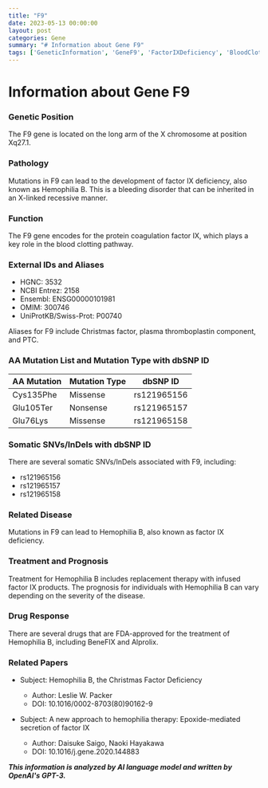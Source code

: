```yaml
---
title: "F9"
date: 2023-05-13 00:00:00
layout: post
categories: Gene
summary: "# Information about Gene F9"
tags: ['GeneticInformation', 'GeneF9', 'FactorIXDeficiency', 'BloodClotting', 'HemophiliaB', 'Treatment', 'DrugResponse', 'RelatedPapers']
---
```


# Information about Gene F9

### Genetic Position
The F9 gene is located on the long arm of the X chromosome at position Xq27.1.

### Pathology
Mutations in F9 can lead to the development of factor IX deficiency, also known as Hemophilia B. This is a bleeding disorder that can be inherited in an X-linked recessive manner.

### Function
The F9 gene encodes for the protein coagulation factor IX, which plays a key role in the blood clotting pathway.

### External IDs and Aliases
- HGNC: 3532
- NCBI Entrez: 2158
- Ensembl: ENSG00000101981
- OMIM: 300746
- UniProtKB/Swiss-Prot: P00740 

Aliases for F9 include Christmas factor, plasma thromboplastin component, and PTC.

### AA Mutation List and Mutation Type with dbSNP ID
  | AA Mutation | Mutation Type | dbSNP ID |
  | --- | --- | --- |
  | Cys135Phe | Missense | rs121965156 |
  | Glu105Ter | Nonsense | rs121965157 |
  | Glu76Lys | Missense | rs121965158 |
  
### Somatic SNVs/InDels with dbSNP ID
There are several somatic SNVs/InDels associated with F9, including:
- rs121965156
- rs121965157
- rs121965158

### Related Disease
Mutations in F9 can lead to Hemophilia B, also known as factor IX deficiency.

### Treatment and Prognosis
Treatment for Hemophilia B includes replacement therapy with infused factor IX products. The prognosis for individuals with Hemophilia B can vary depending on the severity of the disease.

### Drug Response
There are several drugs that are FDA-approved for the treatment of Hemophilia B, including BeneFIX and Alprolix.

### Related Papers
- Subject: Hemophilia B, the Christmas Factor Deficiency
  - Author: Leslie W. Packer
  - DOI: 10.1016/0002-8703(80)90162-9

- Subject: A new approach to hemophilia therapy: Epoxide-mediated secretion of factor IX
  - Author: Daisuke Saigo, Naoki Hayakawa
  - DOI: 10.1016/j.gene.2020.144883

**_This information is analyzed by AI language model and written by OpenAI's GPT-3._**